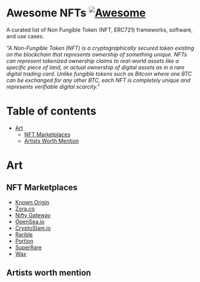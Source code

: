 # Awesome NFTs [![Awesome](https://awesome.re/badge.svg)](https://awesome.re)

A curated list of Non Fungible Token (NFT, ERC721) frameworks, software, and use cases.

*"A Non-Fungible Token (NFT) is a cryptographically secured token existing on the blockchain that represents ownership of something unique. NFTs can represent tokenized ownership claims to real-world assets like a specific piece of land, or actual ownership of digital assets as in a rare digital trading card. Unlike fungible tokens such as Bitcoin where one BTC can be exchanged for any other BTC, each NFT is completely unique and represents verifiable digital scarcity."*

Table of contents
=================

<!--ts-->

* [Art](#art)
  * [NFT Marketplaces](##nft-marketplaces)
  * [Artists Worth Mention](##artists-worth-mention)

<!--te-->

# Art

## NFT Marketplaces

- [Known Origin](https://knownorigin.io/)
- [Zora.co](https://zora.co/)
- [Nifty Gateway](https://niftygateway.com/)
- [OpenSea.io](https://opensea.io/)
- [CryptoSlam.io](https://www.cryptoslam.io/)
- [Rarible](https://rarible.com/)
- [Portion](http://portion.io/)
- [SuperRare](https://superrare.co/)
- [Wax](https://wax.io/)


## Artists worth mention

